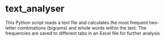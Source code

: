 # text_analyser
This Python script reads a text file and calculates the most frequent two-letter combinations (bigrams) and whole words within the text. The frequencies are saved to different tabs in an Excel file for further analysis
